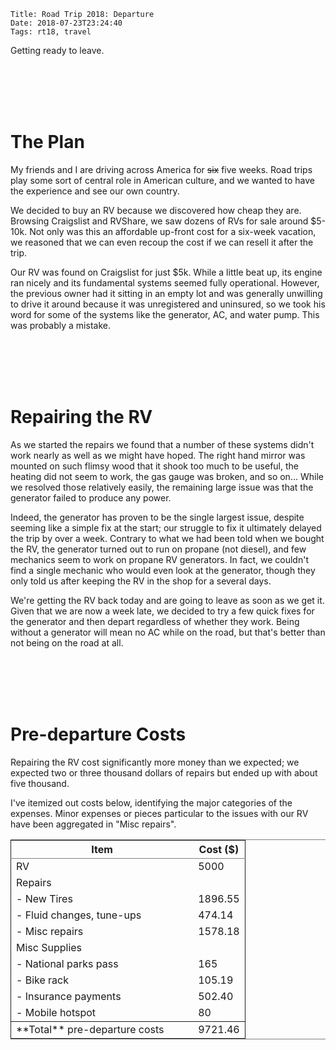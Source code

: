     Title: Road Trip 2018: Departure
    Date: 2018-07-23T23:24:40
    Tags: rt18, travel

Getting ready to leave.

<!-- more -->

<br></br><br></br>

# The Plan

My friends and I are driving across America for <del>six</del> five weeks.
Road trips play some sort of central role in American culture, and we wanted to have the experience and see our own country.

We decided to buy an RV because we discovered how cheap they are.
Browsing Craigslist and RVShare, we saw dozens of RVs for sale around $5-10k.
Not only was this an affordable up-front cost for a six-week vacation, we reasoned that we can even recoup the cost if we can resell it after the trip.

Our RV was found on Craigslist for just $5k.
While a little beat up, its engine ran nicely and its fundamental systems seemed fully operational.
However, the previous owner had it sitting in an empty lot and was generally unwilling to drive it around because it was unregistered and uninsured, so we took his word for some of the systems like the generator, AC, and water pump.
This was probably a mistake.

<br></br><br></br>

# Repairing the RV

As we started the repairs we found that a number of these systems didn't work nearly as well as we might have hoped.
The right hand mirror was mounted on such flimsy wood that it shook too much to be useful, the heating did not seem to work, the gas gauge was broken, and so on&#x2026;
While we resolved those relatively easily, the remaining large issue was that the generator failed to produce any power.

Indeed, the generator has proven to be the single largest issue, despite seeming like a simple fix at the start;
our struggle to fix it ultimately delayed the trip by over a week.
Contrary to what we had been told when we bought the RV, the generator turned out to run on propane (not diesel), and few mechanics seem to work on propane RV generators.
In fact, we couldn't find a single mechanic who would even look at the generator, though they only told us after keeping the RV in the shop for a several days.

We're getting the RV back today and are going to leave as soon as we get it.
Given that we are now a week late, we decided to try a few quick fixes for the generator and then depart regardless of whether they work.
Being without a generator will mean no AC while on the road, but that's better than not being on the road at all.

<br></br><br></br>

# Pre-departure Costs

Repairing the RV cost significantly more money than we expected; we expected two or three thousand dollars of repairs but ended up with about five thousand.

I've itemized out costs below, identifying the major categories of the expenses. Minor expenses or pieces particular to the issues with our RV have been aggregated in "Misc repairs".

<table border="2" cellspacing="0" cellpadding="6" rules="groups" frame="hsides">


<colgroup>
<col  class="left" />

<col  class="right" />
</colgroup>
<thead>
<tr>
<th scope="col" class="left">Item</th>
<th scope="col" class="right">Cost ($)</th>
</tr>
</thead>

<tbody>
<tr>
<td class="left">RV</td>
<td class="right">5000</td>
</tr>


<tr>
<td class="left">Repairs</td>
<td class="right">&#xa0;</td>
</tr>


<tr>
<td class="left">- New Tires</td>
<td class="right">1896.55</td>
</tr>


<tr>
<td class="left">- Fluid changes, tune-ups</td>
<td class="right">474.14</td>
</tr>


<tr>
<td class="left">- Misc repairs</td>
<td class="right">1578.18</td>
</tr>


<tr>
<td class="left">Misc Supplies</td>
<td class="right">&#xa0;</td>
</tr>


<tr>
<td class="left">- National parks pass</td>
<td class="right">165</td>
</tr>


<tr>
<td class="left">- Bike rack</td>
<td class="right">105.19</td>
</tr>


<tr>
<td class="left">- Insurance payments</td>
<td class="right">502.40</td>
</tr>


<tr>
<td class="left">- Mobile hotspot</td>
<td class="right">80</td>
</tr>
</tbody>

<tbody>
<tr>
<td class="left">**Total** pre-departure costs         </td>
<td class="right">9721.46</td>
</tr>
</tbody>
</table>

